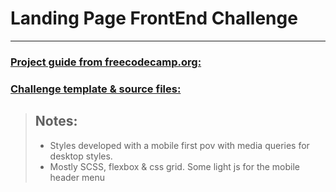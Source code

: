 # Landing Page FrontEnd Challenge

---

 ### [Project guide from freecodecamp.org:](https://www.youtube.com/watch?app=desktop&v=aoQ6S1a32j8)
 ### [Challenge template & source files:](https://www.frontendmentor.io/challenges/easybank-landing-page-WaUhkoDN)

> ## Notes:
> - Styles developed with a mobile first pov with media queries for desktop styles.
> - Mostly SCSS, flexbox & css grid. Some light js for the mobile header menu
